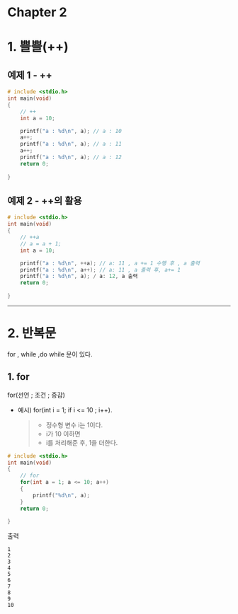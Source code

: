 # Chapter 2

# 1. 쁠쁠(++)

## 예제 1 - ++
``` C
# include <stdio.h>
int main(void)
{   
    // ++
    int a = 10;

    printf("a : %d\n", a); // a : 10
    a++;
    printf("a : %d\n", a); // a : 11
    a++;
    printf("a : %d\n", a); // a : 12
    return 0;
    
}
```
## 예제 2 - ++의 활용
```C
# include <stdio.h>
int main(void)
{   
    // ++a 
    // a = a + 1;
    int a = 10;

    printf("a : %d\n", ++a); // a: 11 , a += 1 수행 후 , a 출력
    printf("a : %d\n", a++); // a: 11 , a 출력 후, a+= 1 
    printf("a : %d\n", a); / a: 12, a 출력
    return 0;
    
}
```
---
# 2. 반복문

for , while ,do while 문이 있다.

## 1. for

for(선언 ; 조건 ; 증감)
- 예시) for(int i = 1; if i <= 10 ; i++). 
  > + 정수형 변수 i는 1이다.  
  > + i가 10 이하면  
  > + i를 처리해준 후, 1을 더한다.
``` c
# include <stdio.h>
int main(void)
{   
    // for
    for(int a = 1; a <= 10; a++)
    {
        printf("%d\n", a); 
    }
    return 0;
    
}
```
출력
```
1
2
3
4
5
6
7
8
9
10
```
